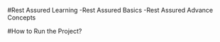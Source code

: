 #Rest Assured Learning
-Rest Assured Basics
-Rest Assured Advance Concepts

#How to Run the Project?